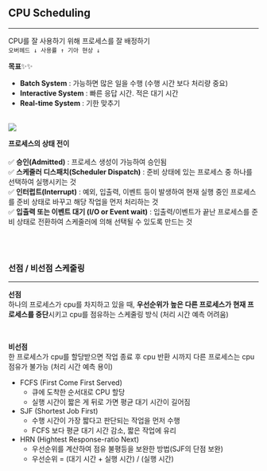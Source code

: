 ## CPU Scheduling

---

CPU를 잘 사용하기 위해 프로세스를 잘 배정하기 <br>
`오버헤드 ↓ 사용률 ↑ 기아 현상 ↓`

**목표**✨✨<br>

- **Batch System** : 가능하면 많은 일을 수행 (수행 시간 보다 처리량 중요)
- **Interactive System** : 빠른 응답 시간. 적은 대기 시간
- **Real-time System** : 기한 맞추기

<br>

<img src="https://github.com/user-attachments/assets/79b4f015-75f9-45b9-88a9-585b9c77ad53">

<br>

**프로세스의 상태 전이** <br><br>
✅ **승인(Admitted)** : 프로세스 생성이 가능하여 승인됨 <br>
✅ **스케줄러 디스패치(Scheduler Dispatch)** : 준비 상태에 있는 프로세스 중 하나를 선택하여 실행시키는 것 <br>
✅ **인터럽트(Interrupt)** : 예외, 입출력, 이벤트 등이 발생하여 현재 실행 중인 프로세스를 준비 상태로 바꾸고 해당 작업을 먼저 처리하는 것 <br>
✅ **입출력 또는 이벤트 대기 (I/O or Event wait)** : 입출력/이벤트가 끝난 프로세스를 준비 상태로 전환하여 스케줄러에 의해 선택될 수 있도록 만드는 것

<br><br>

### 선점 / 비선점 스케줄링

---

**선점** <br>
하나의 프로세스가 cpu를 차지하고 있을 때, **우선순위가 높은 다른 프로세스가 현재 프로세스를 중단**시키고 cpu를 점유하는 스케줄링 방식 (처리 시간 예측 어려움) <br>

<br>

**비선점** <br>
한 프로세스가 cpu를 할당받으면 작업 종료 후 cpu 반환 시까지 다른 프로세스는 cpu 점유가 불가능 (처리 시간 예측 용이)

- FCFS (First Come First Served) <br>
  - 큐에 도착한 순서대로 CPU 할당
  - 실행 시간이 짧은 게 뒤로 가면 평균 대기 시간이 길어짐
- SJF (Shortest Job First)
  - 수행 시간이 가장 짧다고 판단되는 작업을 먼저 수행
  - FCFS 보다 평균 대기 시간 감소, 짧은 작업에 유리
- HRN (Hightest Response-ratio Next)
  - 우선순위를 계산하여 점유 불평등을 보완한 방법(SJF의 단점 보완)
  - 우선순위 = (대기 시간 + 실행 시간) / (실행 시간)
